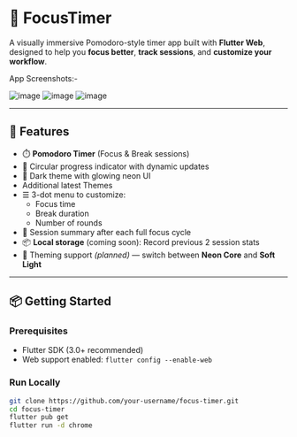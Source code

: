 # 🧠 FocusTimer

A visually immersive Pomodoro-style timer app built with **Flutter Web**, designed to help you **focus better**, **track sessions**, and **customize your workflow**.

App Screenshots:-

![image](https://github.com/user-attachments/assets/2535d140-521f-489a-b806-df3522dae30b)
![image](https://github.com/user-attachments/assets/db414864-3781-405b-a8a0-ab43cc372037)
![image](https://github.com/user-attachments/assets/9a20adaa-169c-4be4-9ac4-daac561c6e05)

---

## 🚀 Features

- ⏱️ **Pomodoro Timer** (Focus & Break sessions)
- 🔄 Circular progress indicator with dynamic updates
- 🌙 Dark theme with glowing neon UI
- Additional latest Themes
- ☰ 3-dot menu to customize:
  - Focus time
  - Break duration
  - Number of rounds
- 🧠 Session summary after each full focus cycle
- 📦 **Local storage** (coming soon): Record previous 2 session stats
- 🎨 Theming support *(planned)* — switch between **Neon Core** and **Soft Light**

---

## 📦 Getting Started

### Prerequisites
- Flutter SDK (3.0+ recommended)
- Web support enabled: `flutter config --enable-web`

### Run Locally

```bash
git clone https://github.com/your-username/focus-timer.git
cd focus-timer
flutter pub get
flutter run -d chrome
